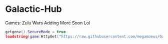# Galactic-Hub

Games: Zulu Wars 
Adding More Soon Lol

```lua
getgenv().SecureMode = true
loadstring(game:HttpGet("https://raw.githubusercontent.com/megamoeus/Galactic-Hub/main/Galactic-Hub"))()
```
